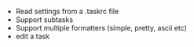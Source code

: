 - Read settings from a .taskrc file
- Support subtasks
- Support multiple formatters (simple, pretty, ascii etc)
- edit a task
